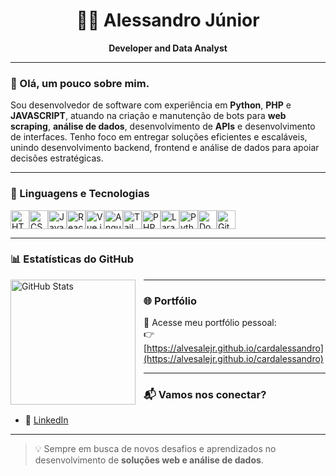 <h1 align="center">👨‍💻 Alessandro Júnior</h1>
<p align="center"><b>Developer and Data Analyst</b></p>

---

### 👋 Olá, um pouco sobre mim.

Sou desenvolvedor de software com experiência em **Python**, **PHP** e **JAVASCRIPT**, atuando na criação e manutenção de bots para **web scraping**, **análise de dados**, desenvolvimento de **APIs** e desenvolvimento de interfaces.
Tenho foco em entregar soluções eficientes e escaláveis, unindo desenvolvimento backend, frontend e análise de dados para apoiar decisões estratégicas.

---

### 🚀 Linguagens e Tecnologias
<div style="display: flex; flex-wrap: wrap;">
  <img title="HTML" width="30px" src="https://cdn.jsdelivr.net/gh/devicons/devicon@latest/icons/html5/html5-original.svg" />
  <img title="CSS" width="30px" src="https://cdn.jsdelivr.net/gh/devicons/devicon@latest/icons/css3/css3-original.svg" />
  <img title="JavaScript" width="30px" src="https://cdn.jsdelivr.net/gh/devicons/devicon@latest/icons/javascript/javascript-original.svg" />
  <img title="React" width="30px" src="https://cdn.jsdelivr.net/gh/devicons/devicon@latest/icons/react/react-original.svg" />
  <img title="Vue.js" width="30px" src="https://cdn.jsdelivr.net/gh/devicons/devicon@latest/icons/vuejs/vuejs-original.svg" />
  <img title="Angular" width="30px" src="https://cdn.jsdelivr.net/gh/devicons/devicon@latest/icons/angular/angular-original.svg" />
  <img title="Tailwind" width="30px" src="https://cdn.jsdelivr.net/gh/devicons/devicon@latest/icons/tailwindcss/tailwindcss-original.svg" />
  <img title="PHP" width="30px" src="https://cdn.jsdelivr.net/gh/devicons/devicon@latest/icons/php/php-original.svg" />
  <img title="Laravel" width="30px" src="https://cdn.jsdelivr.net/gh/devicons/devicon@latest/icons/laravel/laravel-original.svg" />
  <img title="Python" width="30px" src="https://cdn.jsdelivr.net/gh/devicons/devicon@latest/icons/python/python-original.svg" />
  <img title="Docker" width="30px" src="https://cdn.jsdelivr.net/gh/devicons/devicon@latest/icons/docker/docker-original.svg" />
  <img title="Git" width="30px" src="https://cdn.jsdelivr.net/gh/devicons/devicon@latest/icons/git/git-original.svg" />
</div>

---

### 📊 Estatísticas do GitHub
<p>
  <img 
    align="left" 
    alt="GitHub Stats" 
    height="200" 
    style="padding-right: 10px;" 
    src="https://github-readme-stats.vercel.app/api?username=alvesalejr&show_icons=true&theme=tokyonight&include_all_commits=true&locale=pt-br" 
  />
</p>

---

### 🌐 Portfólio
📌 Acesse meu portfólio pessoal:  
👉 [https://alvesalejr.github.io/cardalessandro](https://alvesalejr.github.io/cardalessandro)

---

### 📬 Vamos nos conectar?
- 💼 [LinkedIn](https://www.linkedin.com/in/seu-perfil)

---

> 💡 Sempre em busca de novos desafios e aprendizados no desenvolvimento de **soluções web e análise de dados**.
